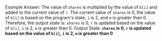 Example Answer:
The value of `shares` is multiplied by the value of `b[i]` and added to the current value of `r`. The current value of `shares` is 0, the value of `b[i]` is based on the program's state, `i` is 2, and `m` is greater than 0. Therefore, the output state is: `shares` is 0, `r` is updated based on the value of `b[i]`, `i` is 2, `m` is greater than 0.
Output State: **`shares` is 0, `r` is updated based on the value of `b[i]`, `i` is 2, `m` is greater than 0**